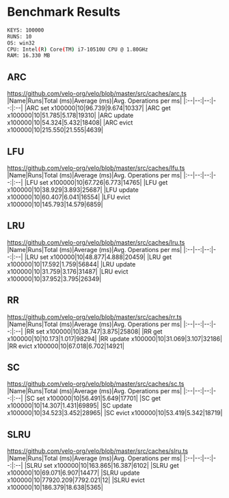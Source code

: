 # Benchmark Results

```bash
KEYS: 100000
RUNS: 10
OS: win32
CPU: Intel(R) Core(TM) i7-10510U CPU @ 1.80GHz
RAM: 16.330 MB
```

## ARC

https://github.com/velo-org/velo/blob/master/src/caches/arc.ts
|Name|Runs|Total (ms)|Average (ms)|Avg. Operations per ms|
|:--|--:|--:|--:|:--|
|ARC set x100000|10|96.739|9.674|10337|
|ARC get x100000|10|51.785|5.178|19310|
|ARC update x100000|10|54.324|5.432|18408|
|ARC evict x100000|10|215.550|21.555|4639|

## LFU

https://github.com/velo-org/velo/blob/master/src/caches/lfu.ts
|Name|Runs|Total (ms)|Average (ms)|Avg. Operations per ms|
|:--|--:|--:|--:|:--|
|LFU set x100000|10|67.726|6.773|14765|
|LFU get x100000|10|38.929|3.893|25687|
|LFU update x100000|10|60.407|6.041|16554|
|LFU evict x100000|10|145.793|14.579|6859|

## LRU

https://github.com/velo-org/velo/blob/master/src/caches/lru.ts
|Name|Runs|Total (ms)|Average (ms)|Avg. Operations per ms|
|:--|--:|--:|--:|:--|
|LRU set x100000|10|48.877|4.888|20459|
|LRU get x100000|10|17.592|1.759|56844|
|LRU update x100000|10|31.759|3.176|31487|
|LRU evict x100000|10|37.952|3.795|26349|

## RR

https://github.com/velo-org/velo/blob/master/src/caches/rr.ts
|Name|Runs|Total (ms)|Average (ms)|Avg. Operations per ms|
|:--|--:|--:|--:|:--|
|RR set x100000|10|38.747|3.875|25808|
|RR get x100000|10|10.173|1.017|98294|
|RR update x100000|10|31.069|3.107|32186|
|RR evict x100000|10|67.018|6.702|14921|

## SC

https://github.com/velo-org/velo/blob/master/src/caches/sc.ts
|Name|Runs|Total (ms)|Average (ms)|Avg. Operations per ms|
|:--|--:|--:|--:|:--|
|SC set x100000|10|56.491|5.649|17701|
|SC get x100000|10|14.307|1.431|69895|
|SC update x100000|10|34.523|3.452|28965|
|SC evict x100000|10|53.419|5.342|18719|

## SLRU

https://github.com/velo-org/velo/blob/master/src/caches/slru.ts
|Name|Runs|Total (ms)|Average (ms)|Avg. Operations per ms|
|:--|--:|--:|--:|:--|
|SLRU set x100000|10|163.865|16.387|6102|
|SLRU get x100000|10|69.071|6.907|14477|
|SLRU update x100000|10|77920.209|7792.021|12|
|SLRU evict x100000|10|186.379|18.638|5365|
